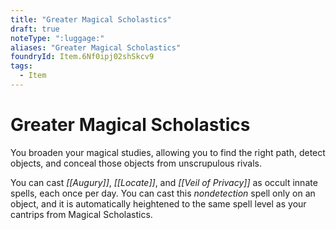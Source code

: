 ```yaml
---
title: "Greater Magical Scholastics"
draft: true
noteType: ":luggage:"
aliases: "Greater Magical Scholastics"
foundryId: Item.6Nf0ipj02shSkcv9
tags:
  - Item
---
```


# Greater Magical Scholastics

You broaden your magical studies, allowing you to find the right path, detect objects, and conceal those objects from unscrupulous rivals.

You can cast _[[Augury]]_, _[[Locate]]_, and _[[Veil of Privacy]]_ as occult innate spells, each once per day. You can cast this _nondetection_ spell only on an object, and it is automatically heightened to the same spell level as your cantrips from Magical Scholastics.
